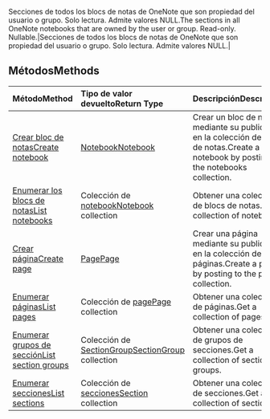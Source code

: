 <span data-ttu-id="b7574-p106">Secciones de todos los blocs de notas de OneNote que son propiedad del usuario o grupo.  Solo lectura. Admite valores NULL.</span><span class="sxs-lookup"><span data-stu-id="b7574-p106">The sections in all OneNote notebooks that are owned by the user or group.  Read-only. Nullable.</span></span>|Secciones de todos los blocs de notas de OneNote que son propiedad del usuario o grupo.  Solo lectura. Admite valores NULL.|


## <a name="methods"></a><span data-ttu-id="b7574-146">Métodos</span><span class="sxs-lookup"><span data-stu-id="b7574-146">Methods</span></span>

| <span data-ttu-id="b7574-147">Método</span><span class="sxs-lookup"><span data-stu-id="b7574-147">Method</span></span>           | <span data-ttu-id="b7574-148">Tipo de valor devuelto</span><span class="sxs-lookup"><span data-stu-id="b7574-148">Return Type</span></span>    |<span data-ttu-id="b7574-149">Descripción</span><span class="sxs-lookup"><span data-stu-id="b7574-149">Description</span></span>|
|:---------------|:--------|:----------|
|[<span data-ttu-id="b7574-150">Crear bloc de notas</span><span class="sxs-lookup"><span data-stu-id="b7574-150">Create notebook</span></span>](../api/onenote_post_notebooks.md) |[<span data-ttu-id="b7574-151">Notebook</span><span class="sxs-lookup"><span data-stu-id="b7574-151">Notebook</span></span>](notebook.md)| <span data-ttu-id="b7574-152">Crear un bloc de notas mediante su publicación en la colección de blocs de notas.</span><span class="sxs-lookup"><span data-stu-id="b7574-152">Create a notebook by posting to the notebooks collection.</span></span>|
|[<span data-ttu-id="b7574-153">Enumerar los blocs de notas</span><span class="sxs-lookup"><span data-stu-id="b7574-153">List notebooks</span></span>](../api/onenote_list_notebooks.md) |<span data-ttu-id="b7574-154">Colección de [notebook](notebook.md)</span><span class="sxs-lookup"><span data-stu-id="b7574-154">[Notebook](notebook.md) collection</span></span>| <span data-ttu-id="b7574-155">Obtener una colección de blocs de notas.</span><span class="sxs-lookup"><span data-stu-id="b7574-155">Get a collection of notebooks.</span></span>|
|[<span data-ttu-id="b7574-156">Crear página</span><span class="sxs-lookup"><span data-stu-id="b7574-156">Create page</span></span>](../api/onenote_post_pages.md) |[<span data-ttu-id="b7574-157">Page</span><span class="sxs-lookup"><span data-stu-id="b7574-157">Page</span></span>](page.md)| <span data-ttu-id="b7574-158">Crear una página mediante su publicación en la colección de páginas.</span><span class="sxs-lookup"><span data-stu-id="b7574-158">Create a page by posting to the pages collection.</span></span>|
|[<span data-ttu-id="b7574-159">Enumerar páginas</span><span class="sxs-lookup"><span data-stu-id="b7574-159">List pages</span></span>](../api/onenote_list_pages.md) |<span data-ttu-id="b7574-160">Colección de [page](page.md)</span><span class="sxs-lookup"><span data-stu-id="b7574-160">[Page](page.md) collection</span></span>| <span data-ttu-id="b7574-161">Obtener una colección de páginas.</span><span class="sxs-lookup"><span data-stu-id="b7574-161">Get a collection of pages.</span></span>|
|[<span data-ttu-id="b7574-162">Enumerar grupos de sección</span><span class="sxs-lookup"><span data-stu-id="b7574-162">List section groups</span></span>](../api/onenote_list_sectiongroups.md) |<span data-ttu-id="b7574-163">Colección de [SectionGroup](sectiongroup.md)</span><span class="sxs-lookup"><span data-stu-id="b7574-163">[SectionGroup](sectiongroup.md) collection</span></span>| <span data-ttu-id="b7574-164">Obtener una colección de grupos de secciones.</span><span class="sxs-lookup"><span data-stu-id="b7574-164">Get a collection of section groups.</span></span>|
|[<span data-ttu-id="b7574-165">Enumerar secciones</span><span class="sxs-lookup"><span data-stu-id="b7574-165">List sections</span></span>](../api/onenote_list_sections.md) |<span data-ttu-id="b7574-166">Colección de [secciones](section.md)</span><span class="sxs-lookup"><span data-stu-id="b7574-166">[Section](section.md) collection</span></span>| <span data-ttu-id="b7574-167">Obtener una colección de secciones.</span><span class="sxs-lookup"><span data-stu-id="b7574-167">Get a collection of sections.</span></span>|

<!-- uuid: 8fcb5dbc-d5aa-4681-8e31-b001d5168d79
2015-10-25 14:57:30 UTC -->
<!-- {
  "type": "#page.annotation",
  "description": "onenote resource",
  "keywords": "",
  "section": "documentation",
  "tocPath": ""
}-->
